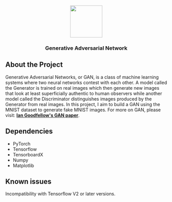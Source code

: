 <br />
<p align="center">
  <a href="https://github.com/hklchung/GAN-GenerativeAdversarialNetwork">
    <img src="https://raw.githubusercontent.com/torch/torch.github.io/master/blog/_posts/images/out.gif" height="100">
  </a>

  <h3 align="center">Generative Adversarial Network</h3>

  </p>
</p>

## About the Project
Generative Adversarial Networks, or GAN, is a class of machine learning systems where two neural networks contest with each other. A model called the Generator is trained on real images which then generate new images that look at least superficially authentic to human observers while another model called the Discriminator distinguishes images produced by the Generator from real images. In this project, I aim to build a GAN using the MNIST dataset to generate fake MNIST images. For more on GAN, please visit: <a href="https://papers.nips.cc/paper/5423-generative-adversarial-nets.pdf"><strong>Ian Goodfellow's GAN paper</strong></a>. 

## Dependencies
* PyTorch
* Tensorflow
* TensorboardX
* Numpy
* Matplotlib

## Known issues
Incompatibility with Tensorflow V2 or later versions.

